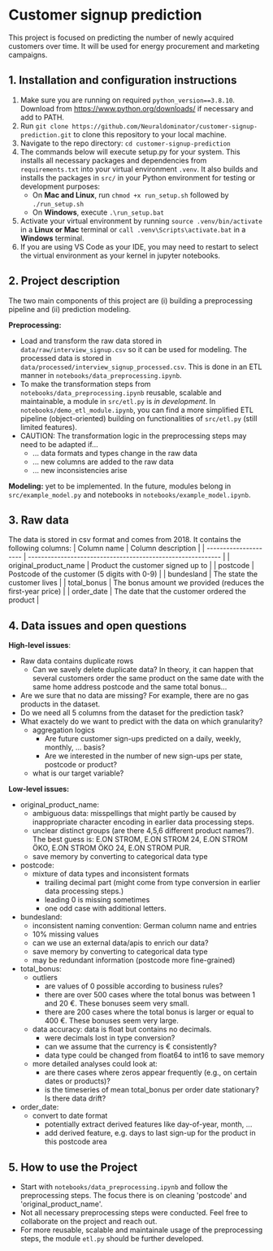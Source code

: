 # Customer signup prediction
This project is focused on predicting the number of newly acquired customers over time. It will be used for energy procurement and marketing campaigns. 

## 1. Installation and configuration instructions 
1. Make sure you are running on required ```python_version==3.8.10```. Download from https://www.python.org/downloads/ if necessary and add to PATH.
2. Run ```git clone https://github.com/Neuraldominator/customer-signup-prediction.git``` to clone this repository to your local machine.
3. Navigate to the repo directory: ```cd customer-signup-prediction```
4. The commands below will execute setup.py for your system. This installs all necessary packages and dependencies from ```requirements.txt``` into your virtual environment ```.venv```. It also builds and installs the packages in ```src/```  in your Python environment for testing or development purposes:
    - On **Mac and Linux**, run ```chmod +x run_setup.sh``` followed by ```./run_setup.sh``` 
    - On **Windows**, execute ```.\run_setup.bat```
5. Activate your virtual environment by running ```source .venv/bin/activate``` in a **Linux or Mac** terminal or ```call .venv\Scripts\activate.bat``` in a **Windows** terminal.
6. If you are using VS Code as your IDE, you may need to restart to select the virtual environment as your kernel in jupyter notebooks.

## 2. Project description
The two main components of this project are (i) building a preprocessing pipeline and (ii) prediction modeling. 

**Preprocessing:**
- Load and transform the raw data stored in ```data/raw/interview_signup.csv``` so it can be used for modeling. The processed data is stored in ```data/processed/interview_signup_processed.csv```. This is done in an ETL manner in ```notebooks/data_preprocessing.ipynb```.
- To make the transformation steps from ```notebooks/data_preprocessing.ipynb``` reusable, scalable and maintainable, a module in ```src/etl.py``` is *in development*. In ```notebooks/demo_etl_module.ipynb```, you can find a more simplified ETL pipeline (object-oriented) building on functionalities of ```src/etl.py``` (still limited features).
- CAUTION: The transformation logic in the preprocessing steps may need to be adapted if...
    - ... data formats and types change in the raw data 
    - ... new columns are added to the raw data
    - ... new inconsistencies arise 

**Modeling:** yet to be implemented. In the future, modules belong in ```src/example_model.py``` and notebooks in ```notebooks/example_model.ipynb```.

## 3. Raw data
The data is stored in csv format and comes from 2018. It contains the following columns:
| Column name           | Column description                                          |
| --------------------- | ----------------------------------------------------------- | 
| original_product_name | Product the customer signed up to                           |
| postcode              | Postcode of the customer (5 digits with 0-9)                |
| bundesland            | The state the customer lives                                |
| total_bonus           | The bonus amount we provided (reduces the first-year price) |
| order_date            | The date that the customer ordered the product              |

## 4. Data issues and open questions
**High-level issues**:
- Raw data contains duplicate rows
    - Can we savely delete duplicate data? In theory, it can happen that several customers order the same product on the same date with the same home address postcode and the same total bonus...
- Are we sure that no data are missing? For example, there are no gas products in the dataset.
- Do we need all 5 columns from the dataset for the prediction task?
- What exactely do we want to predict with the data on which granularity?
    - aggregation logics
        - Are future customer sign-ups predicted on a daily, weekly, monthly, ... basis? 
        - Are we interested in the number of new sign-ups per state, postcode or product? 
    - what is our target variable?

**Low-level issues:**
- original_product_name: 
    - ambiguous data: misspellings that might partly be caused by inappropriate character encoding in earlier data processing steps.
    - unclear distinct groups (are there 4,5,6 different product names?). The best guess is: E.ON STROM, E.ON STROM 24, E.ON STROM ÖKO, E.ON STROM ÖKO 24, E.ON STROM PUR.
    - save memory by converting to categorical data type
- postcode:
    - mixture of data types and inconsistent formats
        - trailing decimal part (might come from type conversion in earlier data processing steps.)
        - leading 0 is missing sometimes
        - one odd case with additional letters.
- bundesland: 
    - inconsistent naming convention: German column name and entries
    - 10% missing values
    - can we use an external data/apis to enrich our data?
    - save memory by converting to categorical data type
    - may be redundant information (postcode more fine-grained)
- total_bonus: 
    - outliers
        - are values of 0 possible according to business rules? 
        - there are over 500 cases where the total bonus was between 1 and 20 €. These bonuses seem very small.
        - there are 200 cases where the total bonus is larger or equal to 400 €. These bonuses seem very large.
    - data accuracy: data is float but contains no decimals. 
        - were decimals lost in type conversion?
        - can we assume that the currency is € consistently?
        - data type could be changed from float64 to int16 to save memory
    - more detailed analyses could look at:
        - are there cases where zeros appear frequently (e.g., on certain dates or products)?
        - is the timeseries of mean total_bonus per order date stationary? Is there data drift?
- order_date: 
    - convert to date format
        - potentially extract derived features like day-of-year, month, ...
        - add derived feature, e.g. days to last sign-up for the product in this postcode area 

## 5. How to use the Project 
- Start with ```notebooks/data_preprocessing.ipynb``` and follow the preprocessing steps. The focus there is on cleaning 'postcode' and 'original_product_name'.
- Not all necessary preprocessing steps were conducted. Feel free to collaborate on the project and reach out. 
- For more reusable, scalable and maintainale usage of the preprocessing steps, the module ```etl.py``` should be further developed. 
